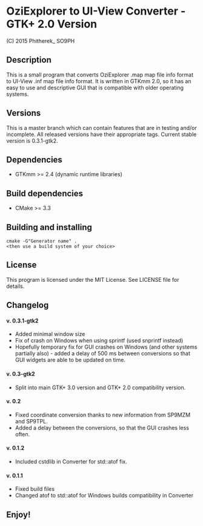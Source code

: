 # OziExplorer to UI-View Converter - GTK+ 2.0 Version
(C) 2015 Phitherek_ SO9PH

## Description

This is a small program that converts OziExplorer .map map file info format to UI-View .inf map file info format. It is written in GTKmm 2.0, so it has an easy to use and descriptive GUI that is compatible with older operating systems.

## Versions

This is a master branch which can contain features that are in testing and/or incomplete. All released versions have their appropriate tags. Current stable version is 0.3.1-gtk2.

## Dependencies

* GTKmm >= 2.4 (dynamic runtime libraries)

## Build dependencies

* CMake >= 3.3

## Building and installing

```
cmake -G"Generator name" .
<then use a build system of your choice>
```

## License

This program is licensed under the MIT License. See LICENSE file for details.

## Changelog

#### v. 0.3.1-gtk2

* Added minimal window size
* Fix of crash on Windows when using sprintf (used snprintf instead)
* Hopefully temporary fix for GUI crashes on Windows (and other systems partially also) - added a delay of 500 ms between conversions so that GUI widgets are able to be updated on time.

#### v. 0.3-gtk2

* Split into main GTK+ 3.0 version and GTK+ 2.0 compatibility version.

#### v. 0.2

* Fixed coordinate conversion thanks to new information from SP9MZM and SP9TPL.
* Added a delay between the conversions, so that the GUI crashes less often.

#### v. 0.1.2

* Included cstdlib in Converter for std::atof fix.

#### v. 0.1.1

* Fixed build files
* Changed atof to std::atof for Windows builds compatibility in Converter

## Enjoy!